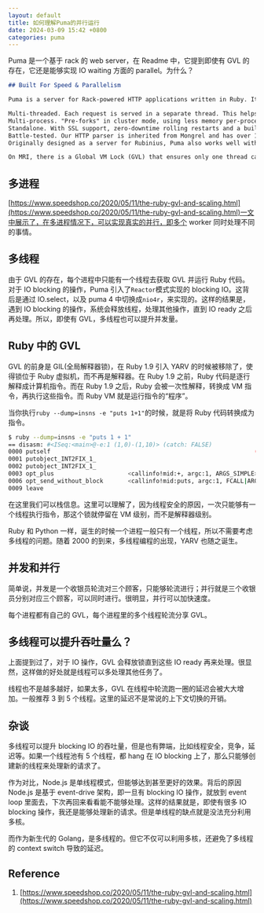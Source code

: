 ```yaml
---
layout: default
title: 如何理解Puma的并行运行
date: 2024-03-09 15:42 +0800
categories: puma
---
```


Puma 是一个基于 rack 的 web server，在 Readme 中，它提到即使有 GVL 的存在，它还是能够实现 IO waiting 方面的 parallel。为什么？

```md
## Built For Speed & Parallelism

Puma is a server for Rack-powered HTTP applications written in Ruby. It is:

Multi-threaded. Each request is served in a separate thread. This helps you serve more requests per second with less memory use.
Multi-process. "Pre-forks" in cluster mode, using less memory per-process thanks to copy-on-write memory.
Standalone. With SSL support, zero-downtime rolling restarts and a built-in request bufferer, you can deploy Puma without any reverse proxy.
Battle-tested. Our HTTP parser is inherited from Mongrel and has over 15 years of production use. Puma is currently the most popular Ruby webserver, and is the default server for Ruby on Rails.
Originally designed as a server for Rubinius, Puma also works well with Ruby (MRI) and JRuby.

On MRI, there is a Global VM Lock (GVL) that ensures only one thread can run Ruby code at a time. But if you're doing a lot of blocking IO (such as HTTP calls to external APIs like Twitter), Puma still improves MRI's throughput by allowing IO waiting to be done in parallel. Truly parallel Ruby implementations (TruffleRuby, JRuby) don't have this limitation.
```

## 多进程

[https://www.speedshop.co/2020/05/11/the-ruby-gvl-and-scaling.html](https://www.speedshop.co/2020/05/11/the-ruby-gvl-and-scaling.html)一文中展示了，在多进程情况下，可以实现真实的并行，即多个 worker 同时处理不同的事情。

## 多线程

由于 GVL 的存在，每个进程中只能有一个线程去获取 GVL 并运行 Ruby 代码。对于 IO blocking 的操作，Puma 引入了`Reactor`模式实现的 blocking IO。这背后是通过 IO.select，以及 puma 4 中切换成`nio4r`，来实现的。这样的结果是，遇到 IO blocking 的操作，系统会释放线程，处理其他操作，直到 IO ready 之后再处理。所以，即使有 GVL，多线程也可以提升并发量。

## Ruby 中的 GVL

GVL 的前身是 GIL(全局解释器锁)，在 Ruby 1.9 引入 YARV 的时候被移除了，使得锁位于 Ruby 虚拟机，而不再是解释器。在 Ruby 1.9 之前，Ruby 代码是逐行解释成计算机指令。而在 Ruby 1.9 之后，Ruby 会被一次性解释，转换成 VM 指令，再执行这些指令。而 Ruby VM 就是运行指令的“程序”。

当你执行`ruby --dump=insns -e "puts 1+1"`的时候，就是将 Ruby 代码转换成为指令。

```bash
$ ruby --dump=insns -e "puts 1 + 1"
== disasm: #<ISeq:<main>@-e:1 (1,0)-(1,10)> (catch: FALSE)
0000 putself                                                          (   1)[Li]
0001 putobject_INT2FIX_1_
0002 putobject_INT2FIX_1_
0003 opt_plus                     <callinfo!mid:+, argc:1, ARGS_SIMPLE>, <callcache>
0006 opt_send_without_block       <callinfo!mid:puts, argc:1, FCALL|ARGS_SIMPLE>, <callcache>
0009 leave
```

在这里我们可以栈信息。这里可以理解了，因为线程安全的原因，一次只能够有一个线程执行指令，那这个锁就停留在 VM 级别，而不是解释器级别。

Ruby 和 Python 一样，诞生的时候一个进程一般只有一个线程，所以不需要考虑多线程的问题。随着 2000 的到来，多线程编程的出现，YARV 也随之诞生。

## 并发和并行

简单说，并发是一个收银员轮流对三个顾客，只能够轮流进行；并行就是三个收银员分别对应三个顾客，可以同时进行。很明显，并行可以加快速度。

每个进程都有自己的 GVL，每个进程里的多个线程轮流分享 GVL。

## 多线程可以提升吞吐量么？

上面提到过了，对于 IO 操作，GVL 会释放锁直到这些 IO ready 再来处理。很显然，这样做的好处就是线程可以多处理其他任务了。

线程也不是越多越好，如果太多，GVL 在线程中轮流跑一圈的延迟会被大大增加。一般推荐 3 到 5 个线程。这里的延迟不是常说的上下文切换的开销。

## 杂谈

多线程可以提升 blocking IO 的吞吐量，但是也有弊端，比如线程安全，竞争，延迟等。如果一个线程池有 5 个线程，都 hang 在 IO blocking 上了，那么只能够创建新的线程来处理新的请求了。

作为对比，Node.js 是单线程模式，但能够达到甚至更好的效果。背后的原因 Node.js 是基于 event-drive 架构，即一旦有 blocking IO 操作，就放到 event loop 里面去，下次再回来看看能不能够处理。这样的结果就是，即使有很多 IO blocking 操作，我还是能够处理新的请求。但是单线程的缺点就是没法充分利用多核。

而作为新生代的 Golang，是多线程的。但它不仅可以利用多核，还避免了多线程的 context switch 导致的延迟。

## Reference

1. [https://www.speedshop.co/2020/05/11/the-ruby-gvl-and-scaling.html](https://www.speedshop.co/2020/05/11/the-ruby-gvl-and-scaling.html)
